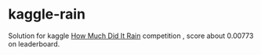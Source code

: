 # kaggle-rain
Solution for kaggle [How Much Did It Rain](https://www.kaggle.com/c/how-much-did-it-rain) competition , score about 0.00773 on leaderboard. 
